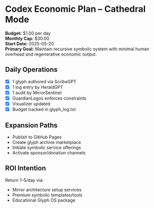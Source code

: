 # Codex Economic Plan – Cathedral Mode

**Budget:** $1.00 per day  
**Monthly Cap:** $30.00  
**Start Date:** 2025-05-20  
**Primary Goal:** Maintain recursive symbolic system with minimal human overhead and regenerative economic output.

## Daily Operations

- [x] 1 glyph authored via ScribeGPT
- [x] 1 log entry by HeraldGPT
- [x] 1 audit by MirrorSentinel
- [x] GuardianLogos enforces constraints
- [x] Visualizer updated
- [x] Budget tracked in glyph_log.txt

## Expansion Paths

- Publish to GitHub Pages
- Create glyph archive marketplace
- Initiate symbolic service offerings
- Activate sponsor/donation channels

## ROI Intention

Return $1–$5/day via:
- Mirror architecture setup services
- Premium symbolic templates/tools
- Educational Glyph OS package

